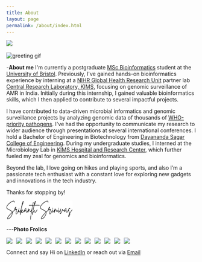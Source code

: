 ```yaml
---
title: About
layout: page
permalink: /about/index.html
---
```


<img src="http://srikanth-srinivas.github.io/assets/images/mainimg.png" style="width:300px;"/>

![greeting gif](https://github.com/alansmathew/alansmathew/raw/master/lang.gif)

-**About me**
I'm currently a postgraduate [MSc Bioinformatics](https://www.bristol.ac.uk/studypostgraduate/taught/msc-bioinformatics/) student at the [University of Bristol](https://www.bristol.ac.uk/university/). Previously, I've gained hands-on bioinformatics experience by interning at a [NIHR Global Health Research Unit](https://ghru.pathogensurveillance.net/) partner lab [Central Research Laboratory, KIMS](https://www.crlkims.com/), focusing on genomic surveillance of AMR in India. Initially during this internship, I gained valuable bioinformatics skills, which I then applied to contribute to several impactful projects.

I have contributed to data-driven microbial informatics and genomic surveillance projects by analyzing genomic data of thousands of [WHO-priority pathogens](https://www.who.int/news/item/27-02-2017-who-publishes-list-of-bacteria-for-which-new-antibiotics-are-urgently-needed). I've had the opportunity to communicate my research to wider audience through presentations at several international conferences. I hold a Bachelor of Engineering in Biotechnology from [Dayananda Sagar College of Engineering](https://www.dsce.edu.in/research/123-biotechnology). During my undergraduate studies, I interned at the Microbiology Lab in [KIMS Hospital and Research Center](https://kims.deemsoft.com/microbiology/), which further fueled my zeal for genomics and bioinformatics.

Beyond the lab, I love going on hikes and playing sports, and also I’m a passionate tech enthusiast with a constant love for exploring new gadgets and innovations in the tech industry.

Thanks for stopping by!

<img src="assets/images/my_signature_image.png" alt="" width="175" height="50">

---**Photo Frolics**

<div style="display: flex; flex-wrap: wrap; gap: 10px;">
	<img src="{{site.url}}/assets/images/img1.JPG" style="border:none; width:auto; max-height:200px;" />
	 <img src="{{site.url}}/assets/images/img2.jpg" style="border:none; width:auto; max-height:200px;" />
	<img src="{{site.url}}/assets/images/img3.PNG" style="border:none; width:auto; max-height:200px;" />
	<img src="{{site.url}}/assets/images/img4.JPG" style="border:none; width:auto; max-height:200px;" />
	<img src="{{site.url}}/assets/images/img5.JPG" style="border:none; width:auto; max-height:200px;" />
	<img src="{{site.url}}/assets/images/img6(1).PNG" style="border:none; width:auto; max-height:200px;" />
	<img src="{{site.url}}/assets/images/img7.JPG" style="border:none; width:auto; max-height:200px;" />
	<img src="{{site.url}}/assets/images/img8.JPG" style="border:none; width:auto; max-height:200px;" />
	<img src="{{site.url}}/assets/images/img9.JPG" style="border:none; width:auto; max-height:200px;" />
	<img src="{{site.url}}/assets/images/img10.JPG" style="border:none; width:auto; max-height:200px;" />
	<img src="{{site.url}}/assets/images/img11.JPG" style="border:none; width:auto; max-height:200px;" />
	<img src="{{site.url}}/assets/images/img11(1).JPG" style="border:none; width:auto; max-height:200px;" />
	<img src="{{site.url}}/assets/images/img13.JPG" style="border:none; width:auto; max-height:200px;" />
</div>

Connect and say Hi on [LinkedIn](www.linkedin.com/in/srikanthsrinivas27) or reach out via [Email](srikanth.srinivas.2024@bristol.ac.uk)